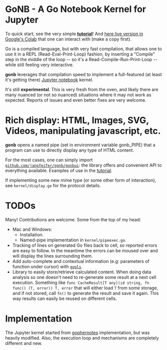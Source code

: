 # GoNB - A Go Notebook Kernel for Jupyter

To quick start, see the very simple [**tutorial**](examples/tutorial.ipynb)! And
[here live version in Google's Colab](https://colab.research.google.com/drive/1vUd3SSoOm2K6UQLnkJQursZZx4CaIT_1?usp=sharing)
that one can interact with (make a copy first).

Go is a compiled language, but with very fast compilation, that allows one to use
it in a REPL (Read-Eval-Print-Loop) fashion, by inserting a "Compile" step in the middle
of the loop -- so it's a Read-Compile-Run-Print-Loop -- while still feeling very interactive. 

**gonb** leverages that compilation speed to implement a full-featured (at least it's getting there)
[Jupyter notebook](https://jupyter.org/) kernel.

It's still **experimental**. This is very fresh from the oven, and likely there are many nuanced
(or not so nuanced) situations where it may not work as expected. Reports of issues and even better
fixes are very welcome.

# Rich display: HTML, Images, SVG, Videos, manipulating javascript, etc.

**gonb** opens a named pipe (set in environment variable gonb_PIPE) that a program can use to directly
display any type of HTML content. 

For the most cases, one can simply import 
[`github.com/janpfeifer/gonb/gonbui`](https://pkg.go.dev/github.com/janpfeifer/gonb/gonbui):
the library offers and convenient API to everything available. Examples of use in the
[tutorial](examples/tutorial.ipynb). 

If implementing some new mime type (or some other form of interaction), see `kernel/display.go` for the protocol
details.

# TODOs

Many! Contributions are welcome. Some from the top of my head:

* Mac and Windows: 
  * Installation.
  * Named-pipe implementation in `kernel/pipeexec.go`.
* Tracking of lines on generated Go files back to cell, so reported errors are easy to
  follow. In the meantime the errors can be moused over and will display the lines
  surrounding them.
* Add auto-complete and contextual information (e.g: parameters of function under cursor)
  with [`gopls`](https://github.com/golang/tools/tree/master/gopls).
* Library to easily store/retrieve calculated content. When doing data analysis so 
  one doesn't need to re-generate some result at a next cell execution. Something
  like `func CacheResult[T any](id string, fn func() (T, error)) T, error` that will
  either load `T` from some storage, and if not stored, call `fn()` to generate the
  result and save it again. This way results can easily be reused on different cells. 

# Implementation

The Jupyter kernel started from [gophernotes](https://github.com/gopherdata/gophernotes)
implementation, but was heavily modified. Also, the execution loop and mechanisms are completely
different and new.

